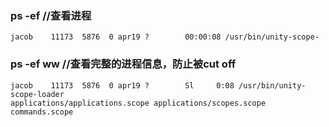 

### ps -ef //查看进程
```
jacob    11173  5876  0 apr19 ?        00:00:08 /usr/bin/unity-scope-
```

### ps -ef ww  //查看完整的进程信息，防止被cut off
```
jacob    11173  5876  0 apr19 ?        Sl     0:08 /usr/bin/unity-scope-loader 
applications/applications.scope applications/scopes.scope commands.scope
```
